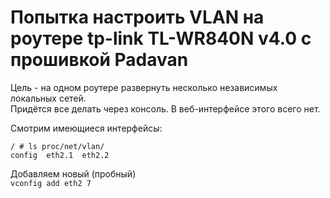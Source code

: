 # Попытка настроить VLAN на роутере tp-link TL-WR840N v4.0 с прошивкой Padavan  
Цель - на одном роутере развернуть несколько независимых локальных сетей.  
Придётся все делать через консоль. В веб-интерфейсе этого всего нет.  

Смотрим имеющиеся интерфейсы:  
```
/ # ls proc/net/vlan/
config  eth2.1  eth2.2
```
Добавляем новый (пробный)  
`vconfig add eth2 7`
